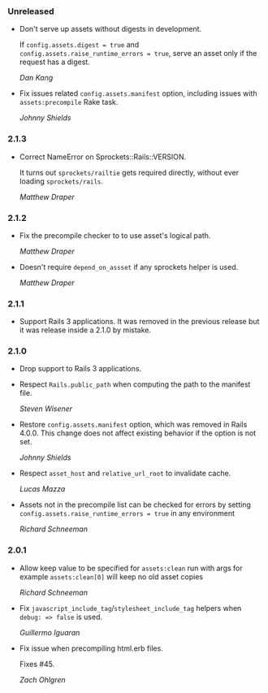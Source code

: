### Unreleased

*   Don't serve up assets without digests in development.

    If `config.assets.digest = true` and `config.assets.raise_runtime_errors = true`,
    serve an asset only if the request has a digest.

    *Dan Kang*

*   Fix issues related `config.assets.manifest` option, including issues with `assets:precompile` Rake task.

    *Johnny Shields*


### 2.1.3

*   Correct NameError on Sprockets::Rails::VERSION.

    It turns out `sprockets/railtie` gets required directly, without ever
    loading `sprockets/rails`.

    *Matthew Draper*


### 2.1.2

*   Fix the precompile checker to to use asset's logical path.

    *Matthew Draper*

*   Doesn't require `depend_on_assset` if any sprockets helper is used.

    *Matthew Draper*


### 2.1.1

*   Support Rails 3 applications. It was removed in the previous release
    but it was release inside a 2.1.0 by mistake.


### 2.1.0

*   Drop support to Rails 3 applications.

*   Respect `Rails.public_path` when computing the path to the manifest file.

    *Steven Wisener*

*   Restore `config.assets.manifest` option, which was removed in Rails 4.0.0.
    This change does not affect existing behavior if the option is not set.

    *Johnny Shields*

*   Respect `asset_host` and `relative_url_root` to invalidate cache.

    *Lucas Mazza*

*   Assets not in the precompile list can be checked for errors by setting
    `config.assets.raise_runtime_errors = true` in any environment

    *Richard Schneeman*


### 2.0.1

*   Allow keep value to be specified for `assets:clean` run with args
    for example `assets:clean[0]` will keep no old asset copies

    *Richard Schneeman*

*   Fix `javascript_include_tag`/`stylesheet_include_tag` helpers when `debug: => false` is used.

    *Guillermo Iguaran*

*   Fix issue when precompiling html.erb files.

    Fixes #45.

    *Zach Ohlgren*
